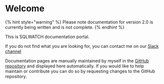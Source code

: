 # Welcome

{% hint style="warning" %}
Please note documentation for version 2.0 is currently being written and is not complete.
{% endhint %}

This is SQLWATCH documentation portal. 

If you do not find what you are looking for, you can contact me on our [Slack channel](https://sqlcommunity.slack.com/messages/CCCETQBFZ)

Documentation pages are manually maintained by myself in the [GitHub repository](https://github.com/marcingminski/sqlwatch-docs) and displayed here automatically. If you would like to help maintain or contribute you can do so by requesting changes to the GitHub repository. 

